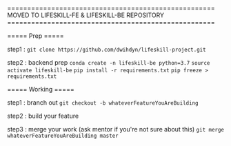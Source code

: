 ==================================================== MOVED TO LIFESKILL-FE & LIFESKILL-BE REPOSITORY ====================================================













===== Prep =====

step1 :
`git clone https://github.com/dwihdyn/lifeskill-project.git`

step2 :
backend prep
`conda create -n lifeskill-be python=3.7`
`source activate lifeskill-be`
`pip install -r requirements.txt`
`pip freeze > requirements.txt`

===== Working =====

step1 :
branch out
`git checkout -b whateverFeatureYouAreBuilding`

step2 :
build your feature

step3 :
merge your work (ask mentor if you're not sure about this)
`git merge whateverFeatureYouAreBuilding master`
